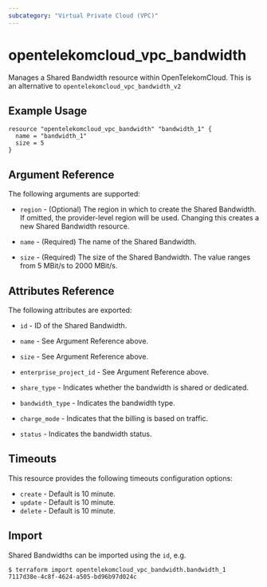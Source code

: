 ```yaml
---
subcategory: "Virtual Private Cloud (VPC)"
---
```


# opentelekomcloud\_vpc\_bandwidth

Manages a Shared Bandwidth resource within OpenTelekomCloud.
This is an alternative to `opentelekomcloud_vpc_bandwidth_v2`

## Example Usage

```hcl
resource "opentelekomcloud_vpc_bandwidth" "bandwidth_1" {
  name = "bandwidth_1"
  size = 5
}

```

## Argument Reference

The following arguments are supported:

* `region` - (Optional) The region in which to create the Shared Bandwidth.
  If omitted, the provider-level region will be used. Changing this creates a new Shared Bandwidth resource.

* `name` - (Required) The name of the Shared Bandwidth.

* `size` - (Required) The size of the Shared Bandwidth. The value ranges from 5 MBit/s to 2000 MBit/s.

## Attributes Reference

The following attributes are exported:

* `id` -  ID of the Shared Bandwidth.

* `name` -  See Argument Reference above.

* `size` - See Argument Reference above.

* `enterprise_project_id` - See Argument Reference above.

* `share_type` - Indicates whether the bandwidth is shared or dedicated.

* `bandwidth_type` - Indicates the bandwidth type.

* `charge_mode` - Indicates that the billing is based on traffic.

* `status` - Indicates the bandwidth status.

## Timeouts
This resource provides the following timeouts configuration options:
- `create` - Default is 10 minute.
- `update` - Default is 10 minute.
- `delete` - Default is 10 minute.

## Import

Shared Bandwidths can be imported using the `id`, e.g.

```
$ terraform import opentelekomcloud_vpc_bandwidth.bandwidth_1 7117d38e-4c8f-4624-a505-bd96b97d024c
```
